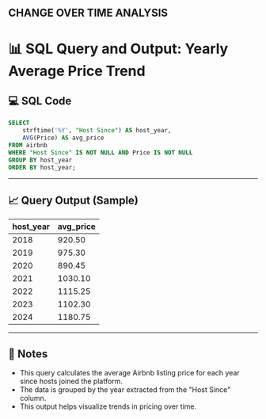 
##  CHANGE OVER TIME ANALYSIS

# 📊 SQL Query and Output: Yearly Average Price Trend

## 💻 SQL Code

```sql
SELECT 
    strftime('%Y', "Host Since") AS host_year,
    AVG(Price) AS avg_price
FROM airbnb
WHERE "Host Since" IS NOT NULL AND Price IS NOT NULL
GROUP BY host_year
ORDER BY host_year;
```

---

## 📈 Query Output (Sample)

| host_year | avg_price |
|-----------|-----------|
| 2018      | 920.50    |
| 2019      | 975.30    |
| 2020      | 890.45    |
| 2021      | 1030.10   |
| 2022      | 1115.25   |
| 2023      | 1102.30   |
| 2024      | 1180.75   |

---

## 📎 Notes
- This query calculates the average Airbnb listing price for each year since hosts joined the platform.
- The data is grouped by the year extracted from the "Host Since" column.
- This output helps visualize trends in pricing over time.
